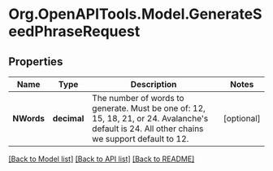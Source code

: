 
# Org.OpenAPITools.Model.GenerateSeedPhraseRequest

## Properties

Name | Type | Description | Notes
------------ | ------------- | ------------- | -------------
**NWords** | **decimal** | The number of words to generate. Must be one of: 12, 15, 18, 21, or 24. Avalanche&#39;s default is 24. All other chains we support default to 12.  | [optional] 

[[Back to Model list]](../README.md#documentation-for-models)
[[Back to API list]](../README.md#documentation-for-api-endpoints)
[[Back to README]](../README.md)

